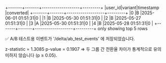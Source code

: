 +-------+-------+-------------------+---------+
|user_id|variant|timestamp          |converted|
+-------+-------+-------------------+---------+
|0      |B      |2025-06-01 01:51:31|0        |
|1      |B      |2025-05-30 01:51:31|0        |
|2      |B      |2025-05-27 01:51:31|0        |
|3      |A      |2025-05-30 01:51:31|0        |
|4      |B      |2025-05-28 01:51:31|0        |
+-------+-------+-------------------+---------+
only showing top 5 rows

✅ A/B 테스트용 이벤트가 '/delta/ab_test_events' 에 저장되었습니다.

z-statistic = 1.3085
p-value     = 0.1907
=> 두 그룹 간 전환율 차이가 통계적으로 유의미하지 않습니다 (p ≥ 0.05).